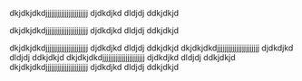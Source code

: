 dkjdkjdkdjjjjjjjjjjjjjjjjjjjjjj
djdkdjkd
dldjdj
ddkjdkjd

dkjdkjdkdjjjjjjjjjjjjjjjjjjjjjj
djdkdjkd
dldjdj
ddkjdkjd

dkjdkjdkdjjjjjjjjjjjjjjjjjjjjjj
djdkdjkd
dldjdj
ddkjdkjd
dkjdkjdkdjjjjjjjjjjjjjjjjjjjjjj
djdkdjkd
dldjdj
ddkjdkjd
dkjdkjdkdjjjjjjjjjjjjjjjjjjjjjj
djdkdjkd
dldjdj
ddkjdkjd
dkjdkjdkdjjjjjjjjjjjjjjjjjjjjjj
djdkdjkd
dldjdj
ddkjdkjd

